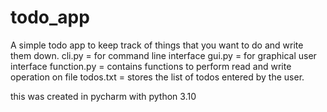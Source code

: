 # todo_app
A simple todo app to keep track of things that you want to do and write them down.
cli.py = for command line interface
gui.py = for graphical user interface
function.py = contains functions to perform read and write operation on file
todos.txt = stores the list of todos entered by the user.

this was created in pycharm with python 3.10
